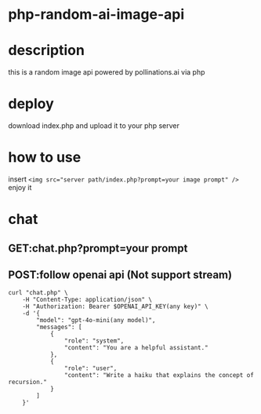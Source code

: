 # php-random-ai-image-api
# description
this is a random image api powered by pollinations.ai via php
# deploy
download index.php and upload it to your php server
# how to use
insert
`
<img src="server path/index.php?prompt=your image prompt" />
`
enjoy it

# chat
## GET:chat.php?prompt=your prompt
## POST:follow openai api (Not support stream)
```
curl "chat.php" \
    -H "Content-Type: application/json" \
    -H "Authorization: Bearer $OPENAI_API_KEY(any key)" \
    -d '{
        "model": "gpt-4o-mini(any model)",
        "messages": [
            {
                "role": "system",
                "content": "You are a helpful assistant."
            },
            {
                "role": "user",
                "content": "Write a haiku that explains the concept of recursion."
            }
        ]
    }'
```
